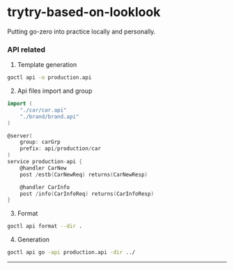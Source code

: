 <!-- @format -->

# trytry-based-on-looklook

Putting go-zero into practice locally and personally.

### API related

1. Template generation

```bash
goctl api -o production.api
```

2. Api files import and group

```go
import (
	"./car/car.api"
	"./brand/brand.api"
)

@server(
    group: carGrp
    prefix: api/production/car
)
service production-api {
	@handler CarNew
	post /estb(CarNewReq) returns(CarNewResp)

	@handler CarInfo
	post /info(CarInfoReq) returns(CarInfoResp)
}
```

3. Format

```bash
goctl api format --dir .
```

4. Generation

```bash
goctl api go -api production.api -dir ../
```

---
